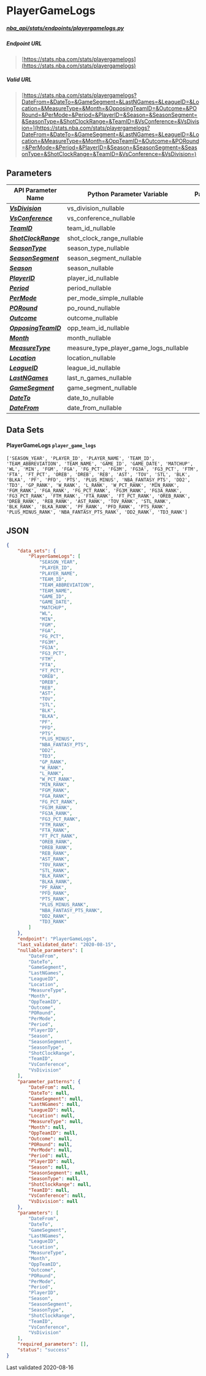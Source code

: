# PlayerGameLogs
##### [nba_api/stats/endpoints/playergamelogs.py](https://github.com/swar/nba_api/blob/master/nba_api/stats/endpoints/playergamelogs.py)

##### Endpoint URL
>[https://stats.nba.com/stats/playergamelogs](https://stats.nba.com/stats/playergamelogs)

##### Valid URL
>[https://stats.nba.com/stats/playergamelogs?DateFrom=&DateTo=&GameSegment=&LastNGames=&LeagueID=&Location=&MeasureType=&Month=&OpposingTeamID=&Outcome=&PORound=&PerMode=&Period=&PlayerID=&Season=&SeasonSegment=&SeasonType=&ShotClockRange=&TeamID=&VsConference=&VsDivision=](https://stats.nba.com/stats/playergamelogs?DateFrom=&DateTo=&GameSegment=&LastNGames=&LeagueID=&Location=&MeasureType=&Month=&OppTeamID=&Outcome=&PORound=&PerMode=&Period=&PlayerID=&Season=&SeasonSegment=&SeasonType=&ShotClockRange=&TeamID=&VsConference=&VsDivision=)

## Parameters
API Parameter Name | Python Parameter Variable | Pattern | Required | Nullable
------------ | ------------ | :-----------: | :---: | :---:
[_**VsDivision**_](https://github.com/swar/nba_api/blob/master/docs/nba_api/stats/library/parameters.md#VsDivision) | vs_division_nullable |  |  | `Y` |
[_**VsConference**_](https://github.com/swar/nba_api/blob/master/docs/nba_api/stats/library/parameters.md#VsConference) | vs_conference_nullable |  |  | `Y` |
[_**TeamID**_](https://github.com/swar/nba_api/blob/master/docs/nba_api/stats/library/parameters.md#TeamID) | team_id_nullable |  |  | `Y` |
[_**ShotClockRange**_](https://github.com/swar/nba_api/blob/master/docs/nba_api/stats/library/parameters.md#ShotClockRange) | shot_clock_range_nullable |  |  | `Y` |
[_**SeasonType**_](https://github.com/swar/nba_api/blob/master/docs/nba_api/stats/library/parameters.md#SeasonType) | season_type_nullable |  |  | `Y` |
[_**SeasonSegment**_](https://github.com/swar/nba_api/blob/master/docs/nba_api/stats/library/parameters.md#SeasonSegment) | season_segment_nullable |  |  | `Y` |
[_**Season**_](https://github.com/swar/nba_api/blob/master/docs/nba_api/stats/library/parameters.md#Season) | season_nullable |  |  | `Y` |
[_**PlayerID**_](https://github.com/swar/nba_api/blob/master/docs/nba_api/stats/library/parameters.md#PlayerID) | player_id_nullable |  |  | `Y` |
[_**Period**_](https://github.com/swar/nba_api/blob/master/docs/nba_api/stats/library/parameters.md#Period) | period_nullable |  |  | `Y` |
[_**PerMode**_](https://github.com/swar/nba_api/blob/master/docs/nba_api/stats/library/parameters.md#PerMode) | per_mode_simple_nullable |  |  | `Y` |
[_**PORound**_](https://github.com/swar/nba_api/blob/master/docs/nba_api/stats/library/parameters.md#PORound) | po_round_nullable |  |  | `Y` |
[_**Outcome**_](https://github.com/swar/nba_api/blob/master/docs/nba_api/stats/library/parameters.md#Outcome) | outcome_nullable |  |  | `Y` |
[_**OpposingTeamID**_](https://github.com/swar/nba_api/blob/master/docs/nba_api/stats/library/parameters.md#OppTeamID) | opp_team_id_nullable |  |  | `Y` |
[_**Month**_](https://github.com/swar/nba_api/blob/master/docs/nba_api/stats/library/parameters.md#Month) | month_nullable |  |  | `Y` |
[_**MeasureType**_](https://github.com/swar/nba_api/blob/master/docs/nba_api/stats/library/parameters.md#MeasureType) | measure_type_player_game_logs_nullable |  |  | `Y` |
[_**Location**_](https://github.com/swar/nba_api/blob/master/docs/nba_api/stats/library/parameters.md#Location) | location_nullable |  |  | `Y` |
[_**LeagueID**_](https://github.com/swar/nba_api/blob/master/docs/nba_api/stats/library/parameters.md#LeagueID) | league_id_nullable |  |  | `Y` |
[_**LastNGames**_](https://github.com/swar/nba_api/blob/master/docs/nba_api/stats/library/parameters.md#LastNGames) | last_n_games_nullable |  |  | `Y` |
[_**GameSegment**_](https://github.com/swar/nba_api/blob/master/docs/nba_api/stats/library/parameters.md#GameSegment) | game_segment_nullable |  |  | `Y` |
[_**DateTo**_](https://github.com/swar/nba_api/blob/master/docs/nba_api/stats/library/parameters.md#DateTo) | date_to_nullable |  |  | `Y` |
[_**DateFrom**_](https://github.com/swar/nba_api/blob/master/docs/nba_api/stats/library/parameters.md#DateFrom) | date_from_nullable |  |  | `Y` |

## Data Sets
#### PlayerGameLogs `player_game_logs`
```text
['SEASON_YEAR', 'PLAYER_ID', 'PLAYER_NAME', 'TEAM_ID', 'TEAM_ABBREVIATION', 'TEAM_NAME', 'GAME_ID', 'GAME_DATE', 'MATCHUP', 'WL', 'MIN', 'FGM', 'FGA', 'FG_PCT', 'FG3M', 'FG3A', 'FG3_PCT', 'FTM', 'FTA', 'FT_PCT', 'OREB', 'DREB', 'REB', 'AST', 'TOV', 'STL', 'BLK', 'BLKA', 'PF', 'PFD', 'PTS', 'PLUS_MINUS', 'NBA_FANTASY_PTS', 'DD2', 'TD3', 'GP_RANK', 'W_RANK', 'L_RANK', 'W_PCT_RANK', 'MIN_RANK', 'FGM_RANK', 'FGA_RANK', 'FG_PCT_RANK', 'FG3M_RANK', 'FG3A_RANK', 'FG3_PCT_RANK', 'FTM_RANK', 'FTA_RANK', 'FT_PCT_RANK', 'OREB_RANK', 'DREB_RANK', 'REB_RANK', 'AST_RANK', 'TOV_RANK', 'STL_RANK', 'BLK_RANK', 'BLKA_RANK', 'PF_RANK', 'PFD_RANK', 'PTS_RANK', 'PLUS_MINUS_RANK', 'NBA_FANTASY_PTS_RANK', 'DD2_RANK', 'TD3_RANK']
```


## JSON
```json
{
    "data_sets": {
        "PlayerGameLogs": [
            "SEASON_YEAR",
            "PLAYER_ID",
            "PLAYER_NAME",
            "TEAM_ID",
            "TEAM_ABBREVIATION",
            "TEAM_NAME",
            "GAME_ID",
            "GAME_DATE",
            "MATCHUP",
            "WL",
            "MIN",
            "FGM",
            "FGA",
            "FG_PCT",
            "FG3M",
            "FG3A",
            "FG3_PCT",
            "FTM",
            "FTA",
            "FT_PCT",
            "OREB",
            "DREB",
            "REB",
            "AST",
            "TOV",
            "STL",
            "BLK",
            "BLKA",
            "PF",
            "PFD",
            "PTS",
            "PLUS_MINUS",
            "NBA_FANTASY_PTS",
            "DD2",
            "TD3",
            "GP_RANK",
            "W_RANK",
            "L_RANK",
            "W_PCT_RANK",
            "MIN_RANK",
            "FGM_RANK",
            "FGA_RANK",
            "FG_PCT_RANK",
            "FG3M_RANK",
            "FG3A_RANK",
            "FG3_PCT_RANK",
            "FTM_RANK",
            "FTA_RANK",
            "FT_PCT_RANK",
            "OREB_RANK",
            "DREB_RANK",
            "REB_RANK",
            "AST_RANK",
            "TOV_RANK",
            "STL_RANK",
            "BLK_RANK",
            "BLKA_RANK",
            "PF_RANK",
            "PFD_RANK",
            "PTS_RANK",
            "PLUS_MINUS_RANK",
            "NBA_FANTASY_PTS_RANK",
            "DD2_RANK",
            "TD3_RANK"
        ]
    },
    "endpoint": "PlayerGameLogs",
    "last_validated_date": "2020-08-15",
    "nullable_parameters": [
        "DateFrom",
        "DateTo",
        "GameSegment",
        "LastNGames",
        "LeagueID",
        "Location",
        "MeasureType",
        "Month",
        "OppTeamID",
        "Outcome",
        "PORound",
        "PerMode",
        "Period",
        "PlayerID",
        "Season",
        "SeasonSegment",
        "SeasonType",
        "ShotClockRange",
        "TeamID",
        "VsConference",
        "VsDivision"
    ],
    "parameter_patterns": {
        "DateFrom": null,
        "DateTo": null,
        "GameSegment": null,
        "LastNGames": null,
        "LeagueID": null,
        "Location": null,
        "MeasureType": null,
        "Month": null,
        "OppTeamID": null,
        "Outcome": null,
        "PORound": null,
        "PerMode": null,
        "Period": null,
        "PlayerID": null,
        "Season": null,
        "SeasonSegment": null,
        "SeasonType": null,
        "ShotClockRange": null,
        "TeamID": null,
        "VsConference": null,
        "VsDivision": null
    },
    "parameters": [
        "DateFrom",
        "DateTo",
        "GameSegment",
        "LastNGames",
        "LeagueID",
        "Location",
        "MeasureType",
        "Month",
        "OppTeamID",
        "Outcome",
        "PORound",
        "PerMode",
        "Period",
        "PlayerID",
        "Season",
        "SeasonSegment",
        "SeasonType",
        "ShotClockRange",
        "TeamID",
        "VsConference",
        "VsDivision"
    ],
    "required_parameters": [],
    "status": "success"
}
```

Last validated 2020-08-16

